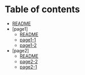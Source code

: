 # Table of contents

- [README](README.md)
- [page1]
  - [README](page1/README.md)
  - [page1-1](page1/page1-1.md)
  - [page1-2](page1/page1-2.md)
- [page2]
  - [README](page2/README.md)
  - [page2-2](page2/page2-2.md)
  - [page2-1](page2/page2-1.md)
